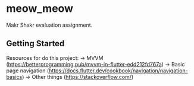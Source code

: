 # meow_meow

Makr Shakr evaluation assignment.

## Getting Started

Resources for do this project:
-> MVVM (https://betterprogramming.pub/mvvm-in-flutter-edd212fd767a)
-> Basic page navigation (https://docs.flutter.dev/cookbook/navigation/navigation-basics)
-> Other things (https://stackoverflow.com/)
